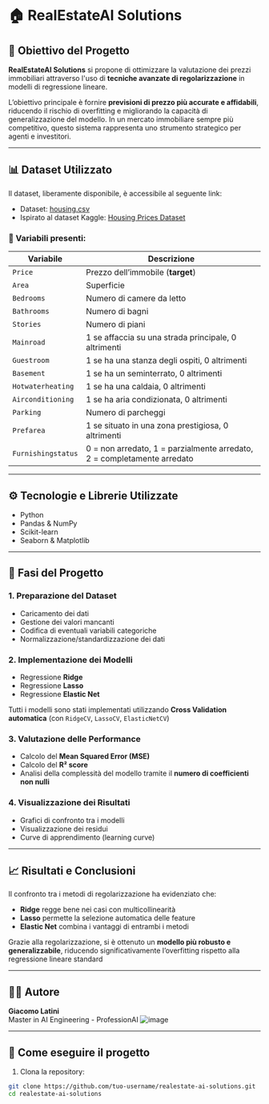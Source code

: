 # 🏠 RealEstateAI Solutions

## 📌 Obiettivo del Progetto

**RealEstateAI Solutions** si propone di ottimizzare la valutazione dei prezzi immobiliari attraverso l'uso di **tecniche avanzate di regolarizzazione** in modelli di regressione lineare.

L’obiettivo principale è fornire **previsioni di prezzo più accurate e affidabili**, riducendo il rischio di overfitting e migliorando la capacità di generalizzazione del modello. In un mercato immobiliare sempre più competitivo, questo sistema rappresenta uno strumento strategico per agenti e investitori.

---

## 📊 Dataset Utilizzato

Il dataset, liberamente disponibile, è accessibile al seguente link:
* Dataset: [housing.csv](https://proai-datasets.s3.eu-west-3.amazonaws.com/housing.csv)  
* Ispirato al dataset Kaggle: [Housing Prices Dataset](https://www.kaggle.com/datasets/yasserh/housing-prices-dataset)

### 🧾 Variabili presenti:

| Variabile         | Descrizione |
|------------------|-------------|
| `Price`          | Prezzo dell’immobile (**target**) |
| `Area`           | Superficie |
| `Bedrooms`       | Numero di camere da letto |
| `Bathrooms`      | Numero di bagni |
| `Stories`        | Numero di piani |
| `Mainroad`       | 1 se affaccia su una strada principale, 0 altrimenti |
| `Guestroom`      | 1 se ha una stanza degli ospiti, 0 altrimenti |
| `Basement`       | 1 se ha un seminterrato, 0 altrimenti |
| `Hotwaterheating`| 1 se ha una caldaia, 0 altrimenti |
| `Airconditioning`| 1 se ha aria condizionata, 0 altrimenti |
| `Parking`        | Numero di parcheggi |
| `Prefarea`       | 1 se situato in una zona prestigiosa, 0 altrimenti |
| `Furnishingstatus` | 0 = non arredato, 1 = parzialmente arredato, 2 = completamente arredato |

---

## ⚙️ Tecnologie e Librerie Utilizzate

- Python 
- Pandas & NumPy
- Scikit-learn
- Seaborn & Matplotlib

---

## 🧪 Fasi del Progetto

### 1. **Preparazione del Dataset**
- Caricamento dei dati
- Gestione dei valori mancanti
- Codifica di eventuali variabili categoriche
- Normalizzazione/standardizzazione dei dati

### 2. **Implementazione dei Modelli**
- Regressione **Ridge**
- Regressione **Lasso**
- Regressione **Elastic Net**

Tutti i modelli sono stati implementati utilizzando **Cross Validation automatica** (con `RidgeCV`, `LassoCV`, `ElasticNetCV`)

### 3. **Valutazione delle Performance**
- Calcolo del **Mean Squared Error (MSE)**
- Calcolo del **R² score**
- Analisi della complessità del modello tramite il **numero di coefficienti non nulli**

### 4. **Visualizzazione dei Risultati**
- Grafici di confronto tra i modelli
- Visualizzazione dei residui
- Curve di apprendimento (learning curve)

---

## 📈 Risultati e Conclusioni

Il confronto tra i metodi di regolarizzazione ha evidenziato che:

- **Ridge** regge bene nei casi con multicollinearità
- **Lasso** permette la selezione automatica delle feature
- **Elastic Net** combina i vantaggi di entrambi i metodi

Grazie alla regolarizzazione, si è ottenuto un **modello più robusto e generalizzabile**, riducendo significativamente l’overfitting rispetto alla regressione lineare standard

---

## 👨‍💻 Autore

**Giacomo Latini**  
Master in AI Engineering - ProfessionAI
![image](https://github.com/user-attachments/assets/8df6a8a9-4d40-40d0-995b-35638b72a538)

---

## 📂 Come eseguire il progetto

1. Clona la repository:

```bash
git clone https://github.com/tuo-username/realestate-ai-solutions.git
cd realestate-ai-solutions
```
